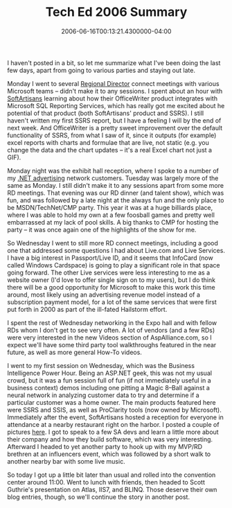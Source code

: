 ﻿---
title: Tech Ed 2006 Summary
date: "2006-06-16T00:13:21.4300000-04:00"
description: I haven't posted in a bit, so let me summarize what I've been doing
featuredImage: /img/default-post-image.jpg
---

I haven't posted in a bit, so let me summarize what I've been doing the last few days, apart from going to various parties and staying out late.

Monday I went to several [Regional Director](http://microsoft.com/rd) connect meetings with various Microsoft teams – didn't make it to any sessions. I spent about an hour with [SoftArtisans](http://softartisans.com/) learning about how their OfficeWriter product integrates with Microsoft SQL Reporting Services, which has really got me excited about he potential of that product (both SoftArtisans' product and SSRS). I still haven't written my first SSRS report, but I have a feeling I will by the end of next week. And OfficeWriter is a pretty sweet improvement over the default functionality of SSRS, from what I saw of it, since it outputs (for example) excel reports with charts and formulae that are live, not static (e.g. you change the data and the chart updates – it's a real Excel chart not just a GIF).

Monday night was the exhibit hall reception, where I spoke to a number of my [.NET advertising](http://lakequincy.com/) network customers. Tuesday was largely more of the same as Monday. I still didn't make it to any sessions apart from some more RD meetings. That evening was our RD dinner (and talent show), which was fun, and was followed by a late night at the always fun and the only place to be MSDN/TechNet/CMP party. This year it was at a huge billiards place, where I was able to hold my own at a few foosball games and pretty well embarrassed at my lack of pool skills. A big thanks to CMP for hosting the party – it was once again one of the highlights of the show for me.

So Wednesday I went to still more RD connect meetings, including a good one that addressed some questions I had about Live.com and Live Services. I have a big interest in Passport/Live ID, and it seems that InfoCard (now called Windows Cardspace) is going to play a significant role in that space going forward. The other Live services were less interesting to me as a website owner (I'd love to offer single sign on to my users), but I do think there will be a good opportunity for Microsoft to make this work this time around, most likely using an advertising revenue model instead of a subscription payment model, for a lot of the same services that were first put forth in 2000 as part of the ill-fated Hailstorm effort.

I spent the rest of Wednesday networking in the Expo hall and with fellow RDs whom I don't get to see very often. A lot of vendors (and a few RDs) were very interested in the new Videos section of AspAlliance.com, so I expect we'll have some third party tool walkthroughs featured in the near future, as well as more general How-To videos.

I went to my first session on Wednesday, which was the Business Intelligence Power Hour. Being an ASP.NET geek, this was not my usual crowd, but it was a fun session full of fun (if not immediately useful in a business context) demos including one pitting a Magic 8–Ball against a neural network in analyzing customer data to try and determine if a particular customer was a home owner. The main products featured here were SSRS and SSIS, as well as ProClarity tools (now owned by Microsoft). Immediately after the event, SoftArtisans hosted a reception for everyone in attendance at a nearby restaurant right on the harbor. I posted a couple of pictures [here](http://www.flickr.com/photos/41202726@N00/sets/72157594167168559). I got to speak to a few SA devs and learn a little more about their company and how they build software, which was very interesting. Afterward I headed to yet another party to hook up with my MVP/RD brethren at an influencers event, which was followed by a short walk to another nearby bar with some live music.

So today I got up a little bit later than usual and rolled into the convention center around 11:00. Went to lunch with friends, then headed to Scott Guthrie's presentation on Atlas, IIS7, and BLINQ. Those deserve their own blog entries, though, so we'll continue the story in another post.

